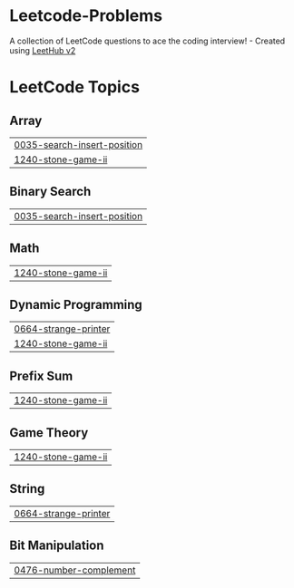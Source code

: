 # Leetcode-Problems
A collection of LeetCode questions to ace the coding interview! - Created using [LeetHub v2](https://github.com/arunbhardwaj/LeetHub-2.0)

<!---LeetCode Topics Start-->
# LeetCode Topics
## Array
|  |
| ------- |
| [0035-search-insert-position](https://github.com/Suganthchandran/Leetcode-Problems/tree/master/0035-search-insert-position) |
| [1240-stone-game-ii](https://github.com/Suganthchandran/Leetcode-Problems/tree/master/1240-stone-game-ii) |
## Binary Search
|  |
| ------- |
| [0035-search-insert-position](https://github.com/Suganthchandran/Leetcode-Problems/tree/master/0035-search-insert-position) |
## Math
|  |
| ------- |
| [1240-stone-game-ii](https://github.com/Suganthchandran/Leetcode-Problems/tree/master/1240-stone-game-ii) |
## Dynamic Programming
|  |
| ------- |
| [0664-strange-printer](https://github.com/Suganthchandran/Leetcode-Problems/tree/master/0664-strange-printer) |
| [1240-stone-game-ii](https://github.com/Suganthchandran/Leetcode-Problems/tree/master/1240-stone-game-ii) |
## Prefix Sum
|  |
| ------- |
| [1240-stone-game-ii](https://github.com/Suganthchandran/Leetcode-Problems/tree/master/1240-stone-game-ii) |
## Game Theory
|  |
| ------- |
| [1240-stone-game-ii](https://github.com/Suganthchandran/Leetcode-Problems/tree/master/1240-stone-game-ii) |
## String
|  |
| ------- |
| [0664-strange-printer](https://github.com/Suganthchandran/Leetcode-Problems/tree/master/0664-strange-printer) |
## Bit Manipulation
|  |
| ------- |
| [0476-number-complement](https://github.com/Suganthchandran/Leetcode-Problems/tree/master/0476-number-complement) |
<!---LeetCode Topics End-->